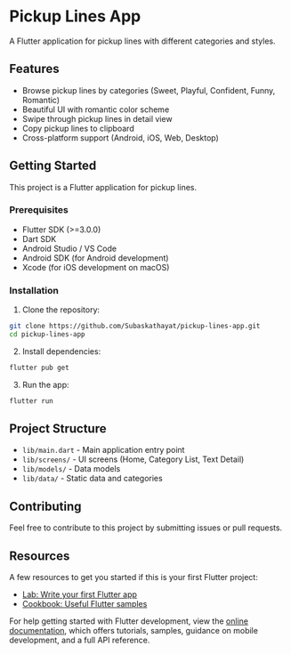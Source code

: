 # Pickup Lines App

A Flutter application for pickup lines with different categories and styles.

## Features

- Browse pickup lines by categories (Sweet, Playful, Confident, Funny, Romantic)
- Beautiful UI with romantic color scheme
- Swipe through pickup lines in detail view
- Copy pickup lines to clipboard
- Cross-platform support (Android, iOS, Web, Desktop)

## Getting Started

This project is a Flutter application for pickup lines.

### Prerequisites

- Flutter SDK (>=3.0.0)
- Dart SDK
- Android Studio / VS Code
- Android SDK (for Android development)
- Xcode (for iOS development on macOS)

### Installation

1. Clone the repository:
```bash
git clone https://github.com/Subaskathayat/pickup-lines-app.git
cd pickup-lines-app
```

2. Install dependencies:
```bash
flutter pub get
```

3. Run the app:
```bash
flutter run
```

## Project Structure

- `lib/main.dart` - Main application entry point
- `lib/screens/` - UI screens (Home, Category List, Text Detail)
- `lib/models/` - Data models
- `lib/data/` - Static data and categories

## Contributing

Feel free to contribute to this project by submitting issues or pull requests.

## Resources

A few resources to get you started if this is your first Flutter project:

- [Lab: Write your first Flutter app](https://docs.flutter.dev/get-started/codelab)
- [Cookbook: Useful Flutter samples](https://docs.flutter.dev/cookbook)

For help getting started with Flutter development, view the
[online documentation](https://docs.flutter.dev/), which offers tutorials,
samples, guidance on mobile development, and a full API reference.
